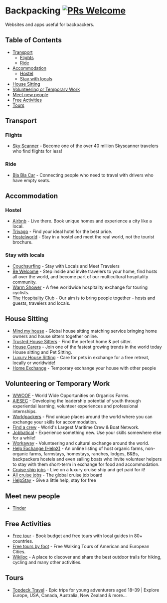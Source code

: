 # Backpacking [![PRs Welcome](https://img.shields.io/badge/PRs-welcome-brightgreen.svg?style=flat-square)](http://makeapullrequest.com)
Websites and apps useful for backpackers.

Table of Contents
-----------------

* [Transport](#transport)
  * [Flights](#flights)
  * [Ride](#ride)
* [Accommodation](#accommodation)
  * [Hostel](#hostel)
  * [Stay with locals](#stay-with-locals)
* [House Sitting](#house-sitting)
* [Volunteering or Temporary Work](#volunteering-or-temporary-work)
* [Meet new people](#meet-new-people)
* [Free Activities](#free-activities)
* [Tours](#tours)


## Transport

### Flights
* [Sky Scanner](https://www.skyscanner.net) - Become one of the over 40 million Skyscanner travelers who find flights for less!

### Ride
* [Bla Bla Car](https://www.blablacar.com) - Connecting people who need to travel with drivers who have empty seats.

## Accommodation

### Hostel
* [Airbnb](https://www.airbnb.com) - Live there. Book unique homes and experience a city like a local.
* [Trivago](http://www.trivago.com/) - Find your ideal hotel for the best price.
* [Hostelworld](http://www.hostelworld.com/) - Stay in a hostel and meet the real world, not the tourist brochure.

### Stay with locals
* [Couchsurfing](https://www.couchsurfing.com/) - Stay with Locals and Meet Travelers
* [Be Welcome](https://www.bewelcome.org/) - Step inside and invite travelers to your home, find hosts all over the world, and become part of our multicultural hospitality community.
* [Warm Shower](https://www.warmshowers.org/) - A free worldwide hospitality exchange for touring cyclists.
* [The Hospitality Club](http://www.hospitalityclub.org/) - Our aim is to bring people together - hosts and guests, travelers and locals.

## House Sitting
* [Mind my house](http://www.mindmyhouse.com/) - Global house sitting matching service bringing home owners and house sitters together online.
* [Trusted House Sitters](https://www.trustedhousesitters.com) - Find the perfect home & pet sitter.
* [House Carers](https://www.housecarers.com/) - Join one of the fastest growing trends in the world today House sitting and Pet Sitting.
* [Luxury House Sitting](http://www.luxuryhousesitting.com/) - Care for pets in exchange for a free retreat, locally or worldwide!
* [Home Exchange](https://www.homeexchange.com/en/) - Temporary exchange your house with other people

## Volunteering or Temporary Work
* [WWOOF](http://wwoof.net/) - World Wide Opportunities on Organics Farms.
* [AIESEC](http://aiesec.org/) - Developing the leadership potential of youth through experiential learning, volunteer experiences and professional internships.
* [Worldpackers](https://www.worldpackers.com/) - Find unique places around the world where you can exchange your skills for accommodation.
* [Find a crew](https://www.findacrew.net/) -  World's Largest Maritime Crew & Boat Network.
* [Jobbatical](https://jobbatical.com/) - Experience something new. Use your skills somewhere else for a while!
* [Workaway](https://www.workaway.info/) - Volunteering and cultural exchange around the world.
* [Help Exchange (HelpX)](http://www.helpx.net/) - An online listing of host organic farms, non-organic farms, farmstays, homestays, ranches, lodges, B&Bs, backpackers hostels and even sailing boats who invite volunteer helpers to stay with them short-term in exchange for food and accommodation.
* [Cruise ship jobs](http://www.cruiseshipjob.com/) - Live on a luxury cruise ship and get paid for it!
* [All cruise jobs](https://www.allcruisejobs.com/) - The global cruise job board
* [HelpStay](https://helpstay.com/) - Give a little help, stay for free

## Meet new people
* [Tinder](https://www.gotinder.com/)

## Free Activities
* [Free tour](https://www.freetour.com/) - Book budget and free tours with local guides in 80+ countries.
* [Free tours by foot](http://www.freetoursbyfoot.com/) - Free Walking Tours of American and European Cities.
* [Wikiloc](http://www.wikiloc.com/) - A place to discover and share the best outdoor trails for hiking, cycling and many other activities.

## Tours
* [Topdeck Travel](https://www.topdeck.travel/) - Epic trips for young adventurers aged 18–39 | Explore Europe, USA, Canada, Australia, New Zealand & more…
